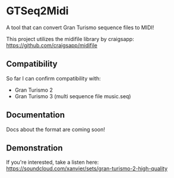 # GTSeq2Midi
A tool that can convert Gran Turismo sequence files to MIDI!

This project utilizes the midifile library by craigsapp: https://github.com/craigsapp/midifile

## Compatibility
So far I can confirm compatibility with:
- Gran Turismo 2
- Gran Turismo 3 (multi sequence file music.seq)

## Documentation
Docs about the format are coming soon!

## Demonstration
If you're interested, take a listen here: https://soundcloud.com/xanvier/sets/gran-turismo-2-high-quality
